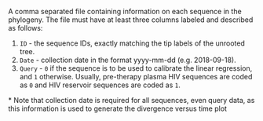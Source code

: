 A comma separated file containing information on each sequence in the phylogeny. The file must have at least three columns labeled and described as follows:

1. `ID` - the sequence IDs, exactly matching the tip labels of the unrooted tree.
2. `Date` - collection date in the format yyyy-mm-dd (e.g. 2018-09-18).
3. `Query` - `0` if the sequence is to be used to calibrate the linear regression, and `1` otherwise. Usually, pre-therapy plasma HIV sequences are coded as `0` and HIV reservoir sequences are coded as `1`.

\* Note that collection date is required for all sequences, even query data, as this information is used to generate the divergence versus time plot
